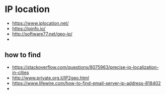 # IP location

* https://www.iplocation.net/
* https://ipinfo.io/
* http://software77.net/geo-ip/
* 

## how to find 
* https://stackoverflow.com/questions/8075963/precise-ip-localization-in-cities
* http://www.private.org.il/IP2geo.html
* https://www.lifewire.com/how-to-find-email-server-ip-address-818402
* 

